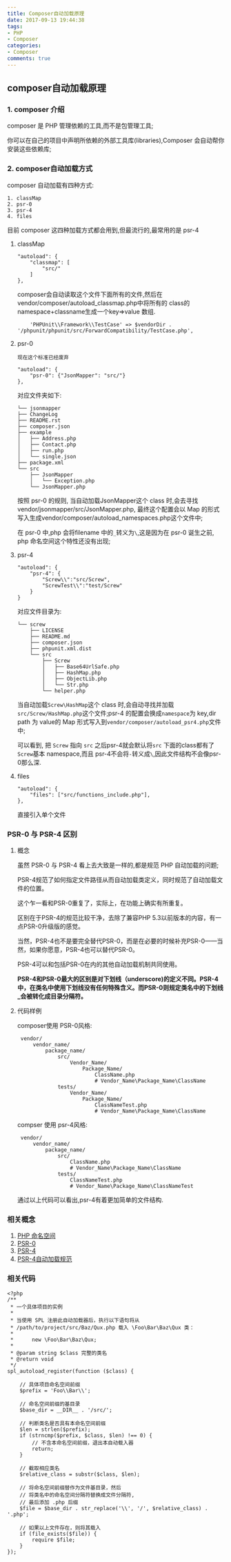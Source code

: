 ```yaml
---
title: Composer自动加载原理
date: 2017-09-13 19:44:38
tags:
- PHP
- Composer
categories:
- Composer
comments: true
---
```


## composer自动加载原理

### 1. composer 介绍

composer 是 PHP 管理依赖的工具,而不是包管理工具;
<!-- more -->
你可以在自己的项目中声明所依赖的外部工具库(libraries),Composer 会自动帮你安装这些依赖库;

### 2. composer自动加载方式

composer 自动加载有四种方式:

	1. classMap
	2. psr-0
	3. psr-4
	4. files

目前 composer 这四种加载方式都会用到,但最流行的,最常用的是 psr-4

1. classMap

	```
    "autoload": {
        "classmap": [
            "src/"
        ]
    },
	```
	composer会自动读取这个文件下面所有的文件,然后在 vendor/composer/autoload_classmap.php中将所有的 class的namespace+classname生成一个key=>value 数组.

	```
	    'PHPUnit\\Framework\\TestCase' => $vendorDir . '/phpunit/phpunit/src/ForwardCompatibility/TestCase.php',
	```

2. psr-0

	```
	现在这个标准已经废弃

	"autoload": {
        "psr-0": {"JsonMapper": "src/"}
    },
	```
	对应文件夹如下:

	```
	└── jsonmapper
    ├── ChangeLog
    ├── README.rst
    ├── composer.json
    ├── example
    │   ├── Address.php
    │   ├── Contact.php
    │   ├── run.php
    │   └── single.json
    ├── package.xml
    └── src
        ├── JsonMapper
        │   └── Exception.php
        └── JsonMapper.php

	```

	按照 psr-0 的规则, 当自动加载JsonMapper这个 class 时,会去寻找vendor/jsonmapper/src/JsonMapper.php, 最终这个配置会以 Map 的形式写入生成vendor/composer/autoload_namespaces.php这个文件中;

	在 psr-0 中,php 会将filename 中的`_`转义为`\`,这是因为在 psr-0 诞生之前, php 命名空间这个特性还没有出现;

3. psr-4

	```
	"autoload": {
		"psr-4": {
			"Screw\\":"src/Screw",
			"ScrewTest\\":"test/Screw"
		}
	}
	```
	对应文件目录为:

	```
	└── screw
	    ├── LICENSE
	    ├── README.md
	    ├── composer.json
	    ├── phpunit.xml.dist
	    └── src
	        ├── Screw
	        │   ├── Base64UrlSafe.php
	        │   ├── HashMap.php
	        │   ├── ObjectLib.php
	        │   └── Str.php
	        └── helper.php
	```

	当自动加载`Screw\HashMap`这个 class 时,会自动寻找并加载`src/Screw/HashMap.php`这个文件;psr-4 的配置会换成`namespace`为 key,dir path 为 value的 Map 形式写入到`vendor/composer/autoload_psr4.php`文件中;

	可以看到, 把 `Screw` 指向 `src` 之后psr-4就会默认将`src` 下面的class都有了`Screw`基本 namespace,而且 psr-4不会将`-`转义成`\`,因此文件结构不会像psr-0那么深.

4. files

	```
	"autoload": {
        "files": ["src/functions_include.php"],
    },
	```
	直接引入单个文件

### PSR-0 与 PSR-4 区别

1. 概念

	虽然 PSR-0 与 PSR-4 看上去大致是一样的,都是规范 PHP 自动加载的问题;

	PSR-4规范了如何指定文件路径从而自动加载类定义，同时规范了自动加载文件的位置。

	这个乍一看和PSR-0重复了，实际上，在功能上确实有所重复。

	区别在于PSR-4的规范比较干净，去除了兼容PHP 5.3以前版本的内容，有一点PSR-0升级版的感觉。

	当然，PSR-4也不是要完全替代PSR-0，而是在必要的时候补充PSR-0——当然，如果你愿意，PSR-4也可以替代PSR-0。

	PSR-4可以和包括PSR-0在内的其他自动加载机制共同使用。

	**PSR-4和PSR-0最大的区别是对下划线（underscore)的定义不同。PSR-4中，在类名中使用下划线没有任何特殊含义。而PSR-0则规定类名中的下划线_会被转化成目录分隔符。**

2. 代码样例

	composer使用 PSR-0风格:

		vendor/
			vendor_name/
				package_name/
					src/
						Vendor_Name/
							Package_Name/
								ClassName.php
								# Vendor_Name\Package_Name\ClassName
					tests/
						Vendor_Name/
							Package_Name/
								ClassNameTest.php
								# Vendor_Name\Package_Name\ClassName

	compser 使用 psr-4风格:

		vendor/
	   		vendor_name/
	        	package_name/
	            	src/
	                	ClassName.php
	                	# Vendor_Name\Package_Name\ClassName
	            	tests/
	                	ClassNameTest.php
	                	# Vendor_Name\Package_Name\ClassNameTest

	通过以上代码可以看出,psr-4有着更加简单的文件结构.

### 相关概念
1. [PHP 命名空间](http://php.net/manual/zh/language.namespaces.rationale.php)
2. [PSR-0](http://www.php-fig.org/psr/psr-0/)
3. [PSR-4](http://www.php-fig.org/psr/psr-4/)
4. [PSR-4自动加载规范](https://jifei.gitbooks.io/php-fig-standards/content/PSR-4-autoloader.html)

###  相关代码

```
<?php
/**
 * 一个具体项目的实例
 *
 * 当使用 SPL 注册此自动加载器后，执行以下语句将从
 * /path/to/project/src/Baz/Qux.php 载入 \Foo\Bar\Baz\Qux 类：
 *
 *      new \Foo\Bar\Baz\Qux;
 *
 * @param string $class 完整的类名
 * @return void
 */
spl_autoload_register(function ($class) {

    // 具体项目命名空间前缀
    $prefix = 'Foo\\Bar\\';

    // 命名空间前缀的基目录
    $base_dir = __DIR__ . '/src/';

    // 判断类名是否具有本命名空间前缀
    $len = strlen($prefix);
    if (strncmp($prefix, $class, $len) !== 0) {
        // 不含本命名空间前缀，退出本自动载入器
        return;
    }

    // 截取相应类名
    $relative_class = substr($class, $len);

    // 将命名空间前缀替作为文件基目录，然后
    // 将类名中的命名空间分隔符替换成文件分隔符,
    // 最后添加 .php 后缀
    $file = $base_dir . str_replace('\\', '/', $relative_class) . '.php';

    // 如果以上文件存在，则将其载入
    if (file_exists($file)) {
        require $file;
    }
});

```
